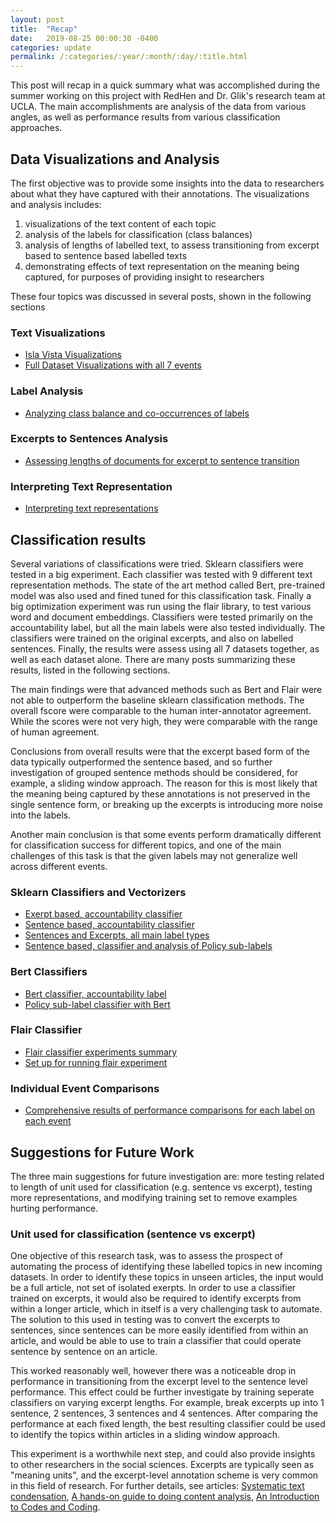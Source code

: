```yaml
---
layout: post
title:  "Recap"
date:   2019-08-25 00:00:30 -0400
categories: update
permalink: /:categories/:year/:month/:day/:title.html
---
```


This post will recap in a quick summary what was accomplished during the summer working on this project with RedHen and Dr. Glik's research team at UCLA. The main accomplishments are analysis of the data from various angles, as well as performance results from various classification approaches.

## Data Visualizations and Analysis
The first objective was to provide some insights into the data to researchers about what they have captured with their annotations. The visualizations and analysis includes:

1. visualizations of the text content of each topic
2. analysis of the labels for classification (class balances)
3. analysis of lengths of labelled text, to assess transitioning from excerpt based to sentence based labelled texts
4. demonstrating effects of text representation on the meaning being captured, for purposes of providing insight to researchers

These four topics was discussed in several posts, shown in the following sections  

### Text Visualizations

* [Isla Vista Visualizations](https://anjapago.github.io/AnalyzeAccountability/update/2019/05/21/Visualizations.html)
* [Full Dataset Visualizations with all 7 events](https://anjapago.github.io/AnalyzeAccountability/update/2019/08/15/Visualizations-Updated.html)

### Label Analysis

* [Analyzing class balance and co-occurrences of labels](https://anjapago.github.io/AnalyzeAccountability/update/2019/06/12/analyze-labels.html)

### Excerpts to Sentences Analysis

* [Assessing lengths of documents for excerpt to sentence transition](https://anjapago.github.io/AnalyzeAccountability/update/2019/07/06/excerpt-lengths.html)

### Interpreting Text Representation

* [Interpreting text representations](https://anjapago.github.io/AnalyzeAccountability/update/2019/08/02/vectorizer-comparison.html)

## Classification results

Several variations of classifications were tried. Sklearn classifiers were tested in a big experiment. Each classifier was tested with 9 different text representation methods. The state of the art method called Bert, pre-trained model was also used and fined tuned for this classification task. Finally a big optimization experiment was run using the flair library, to test various word and document embeddings. Classifiers were tested primarily on the accountability label, but all the main labels were also tested individually. The classifiers were trained on the original excerpts, and also on labelled sentences. Finally, the results were assess using all 7 datasets together, as well as each dataset alone. There are many posts summarizing these results, listed in the following sections.

The main findings were that advanced methods such as Bert and Flair were not able to outperform the baseline sklearn classification methods. The overall fscore were comparable to the human inter-annotator agreement. While the scores were not very high, they were comparable with the range of human agreement.

Conclusions from overall results were that the excerpt based form of the data typically outperformed the sentence based, and so further investigation of grouped sentence methods should be considered, for example, a sliding window approach. The reason for this is most likely that the meaning being captured by these annotations is not preserved in the single sentence form, or breaking up the excerpts is introducing more noise into the labels.

Another main conclusion is that some events perform dramatically different for classification success for different topics, and one of the main challenges of this task is that the given labels may not generalize well across different events.

### Sklearn Classifiers and Vectorizers

* [Exerpt based, accountability classifier](https://anjapago.github.io/AnalyzeAccountability/update/2019/05/21/Visualizations.html)
* [Sentence based, accountability classifier](https://anjapago.github.io/AnalyzeAccountability/update/2019/07/10/sentence-classifier.html)
* [Sentences and Excerpts, all main label types](https://anjapago.github.io/AnalyzeAccountability/update/2019/08/20/all-label-results.html)
* [Sentence based, classifier and analysis of Policy sub-labels](https://anjapago.github.io/AnalyzeAccountability/update/2019/08/25/policy-label-analysis2.html)

### Bert Classifiers

* [Bert classifier, accountability label](https://anjapago.github.io/AnalyzeAccountability/update/2019/07/11/sentence-classifier-BERT.html)
* [Policy sub-label classifier with Bert](https://anjapago.github.io/AnalyzeAccountability/update/2019/08/25/policy-label-analysis2.html)

### Flair Classifier

* [Flair classifier experiments summary](https://anjapago.github.io/AnalyzeAccountability/update/2019/08/25/classification-with-flair.html)
* [Set up for running flair experiment](https://anjapago.github.io/AnalyzeAccountability/update/2019/08/25/setting-up-singularity.html)

### Individual Event Comparisons

* [Comprehensive results of performance comparisons for each label on each event](https://anjapago.github.io/AnalyzeAccountability/update/2019/08/20/all-label-results.html)


## Suggestions for Future Work


The three main suggestions for future investigation are: more testing related to length of unit used for classification (e.g. sentence vs excerpt), testing more representations, and modifying training set to remove examples hurting performance.

### Unit used for classification (sentence vs excerpt)

One objective of this research task, was to assess the prospect of automating the process of identifying these labelled topics in new incoming datasets. In order to identify these topics in unseen articles, the input would be a full article, not set of isolated exerpts. In order to use a classifier trained on excerpts, it would also be required to identify excerpts from within a longer article, which in itself is a very challenging task to automate. The solution to this used in testing was to convert the excerpts to sentences, since sentences can be more easily identified from within an article, and would be able to use to train a classifier that could operate sentence by sentence on an article.

This worked reasonably well, however there was a noticeable drop in performance in transitioning from the excerpt level to the sentence level performance. This effect could be further investigate by training seperate classifiers on varying excerpt lengths. For example, break excerpts up into 1 sentence, 2 sentences, 3 sentences and 4 sentences. After comparing the performance at each fixed length, the best resulting classifier could be used to identify the topics within articles in a sliding window approach.

This experiment is a worthwhile next step, and could also provide insights to other researchers in the social sciences. Excerpts are typically seen as "meaning units", and the excerpt-level annotation scheme is very common in this field of research. For further details, see articles: [Systematic text condensation](https://pdfs.semanticscholar.org/1735/fab29ac548b150286eb84e85cb0305861a18.pdf), [A hands-on guide to doing content analysis](https://www.sciencedirect.com/science/article/pii/S2211419X17300423), [An Introduction to Codes and Coding](https://www.sagepub.com/sites/default/files/upm-binaries/24614_01_Saldana_Ch_01.pdf).
